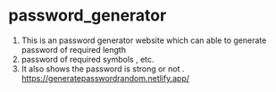 # password_generator

1. This is an password generator website which can able to generate password of required length 
2. password of required symbols , etc.
3. It also shows the password is strong or not .
https://generatepasswordrandom.netlify.app/
